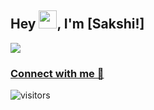 
## Hey <img src="https://github.com/TheDudeThatCode/TheDudeThatCode/blob/master/Assets/Hi.gif" width="29">, I'm [Sakshi!] 

![]([https://media-exp2.licdn.com/dms/image/C4D03AQHjQtxehnh3xg/profile-displayphoto-shrink_400_400/0/1654099722554?e=1662595200&v=beta&t=vUE8ZIutW2cVmbg-oUuD0DBB3Z5heUrpBeNLB32Psvc])

### [Connect with me 💬]([https://linkedin.com/in/sakshi-kumari-she-her-248b70204]) 
![visitors](https://visitor-badge.laobi.icu/badge?page_id=S-dev-coder.Sakshi_Kumari)
